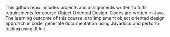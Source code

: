 This github repo includes projects and assignments written to fulfill requirements for course Object Oriented Design. Codes are written in Java.
The learning outcome of this course is to implement object oriented design approach in code, generate documentation using Javadocs and perform testing
using JUnit.
